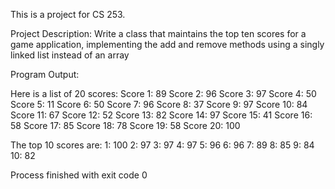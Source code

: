 This is a project for CS 253.

Project Description:
Write a class that maintains the top ten scores for a game application, implementing the add and remove methods using a singly linked list instead of an array

Program Output:

Here is a list of 20 scores:
Score 1: 89
Score 2: 96
Score 3: 97
Score 4: 50
Score 5: 11
Score 6: 50
Score 7: 96
Score 8: 37
Score 9: 97
Score 10: 84
Score 11: 67
Score 12: 52
Score 13: 82
Score 14: 97
Score 15: 41
Score 16: 58
Score 17: 85
Score 18: 78
Score 19: 58
Score 20: 100

The top 10 scores are:
1: 100
2: 97
3: 97
4: 97
5: 96
6: 96
7: 89
8: 85
9: 84
10: 82

Process finished with exit code 0